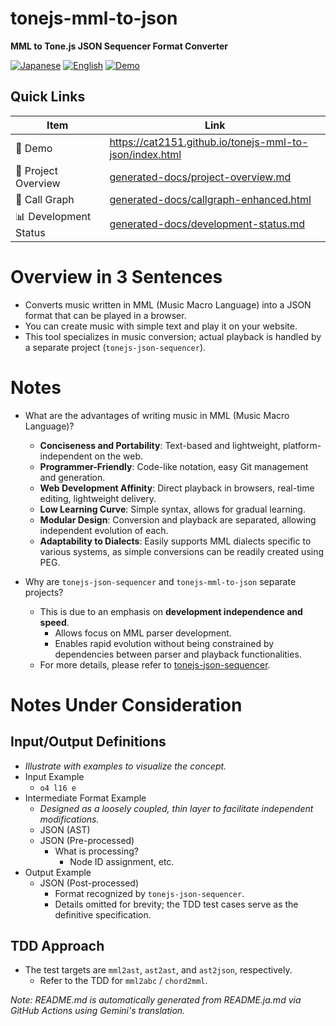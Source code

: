 # tonejs-mml-to-json

**MML to Tone.js JSON Sequencer Format Converter**

<p align="left">
  <a href="README.ja.md"><img src="https://img.shields.io/badge/🇯🇵-Japanese-red.svg" alt="Japanese"></a>
  <a href="README.md"><img src="https://img.shields.io/badge/🇺🇸-English-blue.svg" alt="English"></a>
  <a href="https://cat2151.github.io/tonejs-mml-to-json/index.html"><img src="https://img.shields.io/badge/🚀-Live%20Demo-brightgreen.svg" alt="Demo"></a>
</p>

## Quick Links
| Item | Link |
|------|--------|
| 🎵 Demo | https://cat2151.github.io/tonejs-mml-to-json/index.html |
| 📖 Project Overview | [generated-docs/project-overview.md](generated-docs/project-overview.md) |
| 📖 Call Graph | [generated-docs/callgraph-enhanced.html](https://cat2151.github.io/tonejs-mml-to-json/generated-docs/callgraph-enhanced.html) |
| 📊 Development Status | [generated-docs/development-status.md](generated-docs/development-status.md) |

# Overview in 3 Sentences
- Converts music written in MML (Music Macro Language) into a JSON format that can be played in a browser.
- You can create music with simple text and play it on your website.
- This tool specializes in music conversion; actual playback is handled by a separate project (`tonejs-json-sequencer`).

# Notes
- What are the advantages of writing music in MML (Music Macro Language)?
  - **Conciseness and Portability**: Text-based and lightweight, platform-independent on the web.
  - **Programmer-Friendly**: Code-like notation, easy Git management and generation.
  - **Web Development Affinity**: Direct playback in browsers, real-time editing, lightweight delivery.
  - **Low Learning Curve**: Simple syntax, allows for gradual learning.
  - **Modular Design**: Conversion and playback are separated, allowing independent evolution of each.
  - **Adaptability to Dialects**: Easily supports MML dialects specific to various systems, as simple conversions can be readily created using PEG.

- Why are `tonejs-json-sequencer` and `tonejs-mml-to-json` separate projects?
  - This is due to an emphasis on **development independence and speed**.
    - Allows focus on MML parser development.
    - Enables rapid evolution without being constrained by dependencies between parser and playback functionalities.
  - For more details, please refer to [tonejs-json-sequencer](https://github.com/cat2151/tonejs-json-sequencer).

# Notes Under Consideration
## Input/Output Definitions
- *Illustrate with examples to visualize the concept.*
- Input Example
  - `o4 l16 e`
- Intermediate Format Example
  - *Designed as a loosely coupled, thin layer to facilitate independent modifications.*
  - JSON (AST)
  - JSON (Pre-processed)
    - What is processing?
      - Node ID assignment, etc.
- Output Example
  - JSON (Post-processed)
    - Format recognized by `tonejs-json-sequencer`.
    - Details omitted for brevity; the TDD test cases serve as the definitive specification.
## TDD Approach
- The test targets are `mml2ast`, `ast2ast`, and `ast2json`, respectively.
  - Refer to the TDD for `mml2abc` / `chord2mml`.

*Note: README.md is automatically generated from README.ja.md via GitHub Actions using Gemini's translation.*